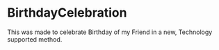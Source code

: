 # BirthdayCelebration
This was made to celebrate Birthday of my Friend in a new, Technology supported method.

